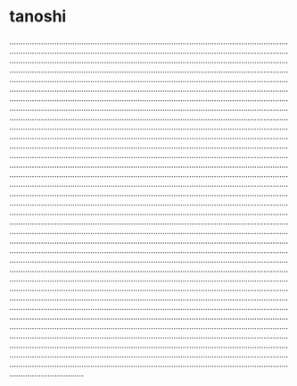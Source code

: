 # tanoshi
.....................................................................................................................................................................................................................................................................................................................................................................................................................................................................................................................................................................................................................................................................................................................................................................................................................................................................................................................................................................................................................................................................................................................................................................................................................................................................................................................................................................................................................................................................................................................................................................................................................................................................................................................................................................................................................................................................................................................................................................................................................................................................................................................................................................................................................................................................................................................................................................................................................................................................................................................................................................................................................................................................................................................................................................................................................................................................................................................................................................................................................................................................................................................................................................................................................................................................................................................................................................................................................................................................................................................................................................................................................................................................................................................................................................................................................................................................................................................................................................................................................................................................................................................................................................................................................................................................................................................................................................................................................................................................................................................................................
